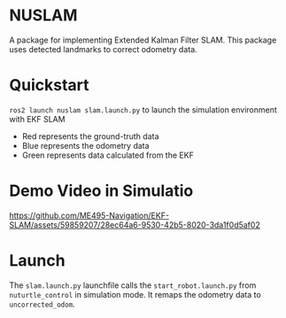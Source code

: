 # NUSLAM
A package for implementing Extended Kalman Filter SLAM. This package uses detected landmarks to correct odometry data.

# Quickstart
`ros2 launch nuslam slam.launch.py` to launch the simulation environment with EKF SLAM
* Red represents the ground-truth data
* Blue represents the odometry data
* Green represents data calculated from the EKF

# Demo Video in Simulatio
https://github.com/ME495-Navigation/EKF-SLAM/assets/59859207/28ec64a6-9530-42b5-8020-3da1f0d5af02

# Launch
The `slam.launch.py` launchfile calls the `start_robot.launch.py` from `nuturtle_control` in simulation mode. It remaps the odometry data to `uncorrected_odom`.